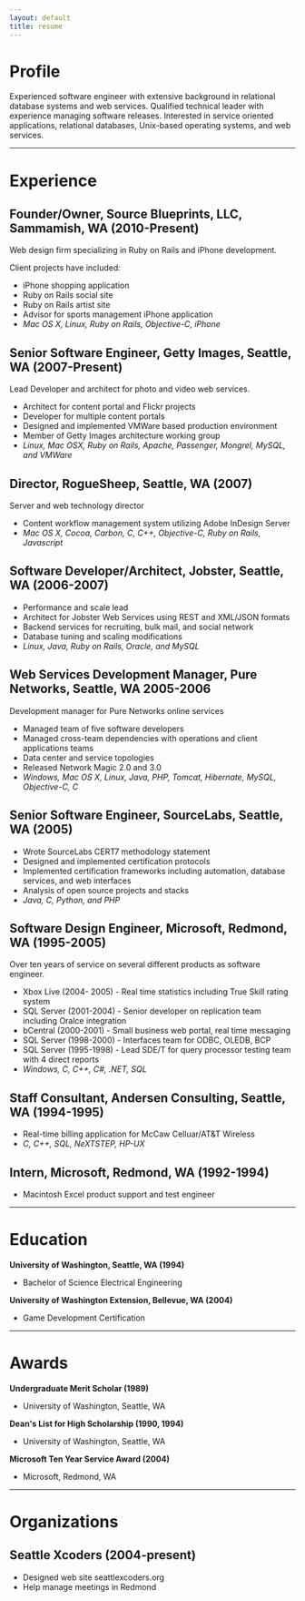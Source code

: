 ```yaml
---
layout: default
title: resume
---
```



# Profile

Experienced software engineer with extensive background in relational database systems and web services. Qualified technical leader with experience managing software releases. Interested in service oriented applications, relational databases, Unix-based operating systems, and web services.

---

# Experience

## Founder/Owner, Source Blueprints, LLC, Sammamish, WA (2010-Present)

Web design firm specializing in Ruby on Rails and iPhone development.

Client projects have included:

*  iPhone shopping application
*  Ruby on Rails social site
*  Ruby on Rails artist site
*  Advisor for sports management iPhone application
*  *Mac OS X, Linux, Ruby on Rails, Objective-C, iPhone*

## Senior Software Engineer, Getty Images, Seattle, WA	(2007-Present)

Lead Developer and architect for photo and video web services.

*  Architect for content portal and Flickr projects
*  Developer for multiple content portals
*  Designed and implemented VMWare based production environment
*  Member of Getty Images architecture working group
*  *Linux, Mac OSX, Ruby on Rails, Apache, Passenger, Mongrel, MySQL, and VMWare*

## Director, RogueSheep, Seattle, WA (2007)

Server and web technology director

*  Content workflow management system utilizing Adobe InDesign Server
*  *Mac OS X, Cocoa, Carbon, C, C++, Objective-C, Ruby on Rails, Javascript*

## Software Developer/Architect, Jobster, Seattle, WA (2006-2007)

*  Performance and scale lead
*  Architect for Jobster Web Services using REST and XML/JSON formats
*  Backend services for recruiting, bulk mail, and social network
*  Database tuning and scaling modifications
*  *Linux, Java, Ruby on Rails, Oracle, and MySQL*

## Web Services Development Manager, Pure Networks, Seattle, WA 2005-2006

Development manager for Pure Networks online services

*  Managed team of five software developers
*  Managed cross-team dependencies with operations and client applications teams
*  Data center and service topologies
*  Released Network Magic 2.0 and 3.0
*  *Windows, Mac OS X, Linux, Java, PHP, Tomcat, Hibernate, MySQL, Objective-C, C*

## Senior Software Engineer, SourceLabs, Seattle, WA (2005)

*  Wrote SourceLabs CERT7 methodology statement
*  Designed and implemented certification protocols
*  Implemented certification frameworks including automation, database services, and web interfaces
*  Analysis of open source projects and stacks
*  *Java, C, Python, and PHP*

## Software Design Engineer, Microsoft, Redmond, WA (1995-2005)

Over ten years of service on several different products as software engineer.

*  Xbox Live (2004- 2005) - Real time statistics including True Skill rating system
*  SQL Server (2001-2004) - Senior developer on replication team including Oralce integration
*  bCentral (2000-2001)   - Small business web portal, real time messaging
*  SQL Server (1998-2000) - Interfaces team for ODBC, OLEDB, BCP
*  SQL Server (1995-1998) - Lead SDE/T for query processor testing team with 4 direct reports
*  *Windows, C, C++, C#, .NET, SQL*

## Staff Consultant, Andersen Consulting, Seattle, WA	(1994-1995)

*  Real-time billing application for McCaw Celluar/AT&T Wireless
*  *C, C++, SQL, NeXTSTEP, HP-UX*

## Intern, Microsoft, Redmond, WA (1992-1994)

*  Macintosh Excel product support and test engineer

---

# Education

**University of Washington, Seattle, WA (1994)**

*  Bachelor of Science Electrical Engineering


**University of Washington Extension, Bellevue, WA (2004)**

*  Game Development Certification

---

# Awards

**Undergraduate Merit Scholar (1989)**

*  University of Washington, Seattle, WA

**Dean's List for High Scholarship (1990, 1994)**

*  University of Washington, Seattle, WA

**Microsoft Ten Year Service Award (2004)**

*  Microsoft, Redmond, WA

---

# Organizations

## Seattle Xcoders (2004-present)
*  Designed web site seattlexcoders.org
*  Help manage meetings in Redmond

